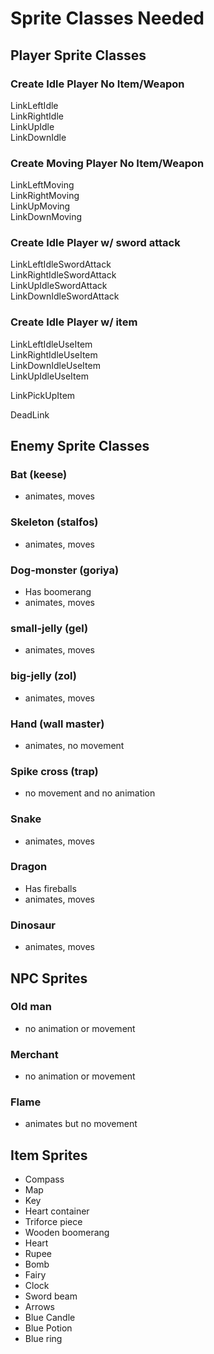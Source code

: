 # Sprite Classes Needed

## Player Sprite Classes
### Create Idle Player No Item/Weapon
LinkLeftIdle\
LinkRightIdle\
LinkUpIdle\
LinkDownIdle

### Create Moving Player No Item/Weapon
LinkLeftMoving\
LinkRightMoving\
LinkUpMoving\
LinkDownMoving

### Create Idle Player w/ sword attack
LinkLeftIdleSwordAttack\
LinkRightIdleSwordAttack\
LinkUpIdleSwordAttack\
LinkDownIdleSwordAttack

### Create Idle Player w/ item
LinkLeftIdleUseItem\
LinkRightIdleUseItem\
LinkDownIdleUseItem\
LinkUpIdleUseItem

LinkPickUpItem

DeadLink

## Enemy Sprite Classes
### Bat (keese)
- animates, moves
### Skeleton (stalfos)
- animates, moves
### Dog-monster (goriya)
- Has boomerang
- animates, moves
### small-jelly (gel)
- animates, moves
### big-jelly (zol)
- animates, moves
### Hand (wall master)
- animates, no movement
### Spike cross (trap)
- no movement and no animation
### Snake
- animates, moves
### Dragon
- Has fireballs
- animates, moves
### Dinosaur
- animates, moves

## NPC Sprites
### Old man
- no animation or movement
### Merchant
- no animation or movement
### Flame
- animates but no movement

## Item Sprites
-	Compass
-	Map
-	Key
-	Heart container
-	Triforce piece
-	Wooden boomerang
-	Heart
-	Rupee
-	Bomb
-	Fairy
-	Clock
-	Sword beam
- Arrows
-	Blue Candle
-	Blue Potion
-	Blue ring



